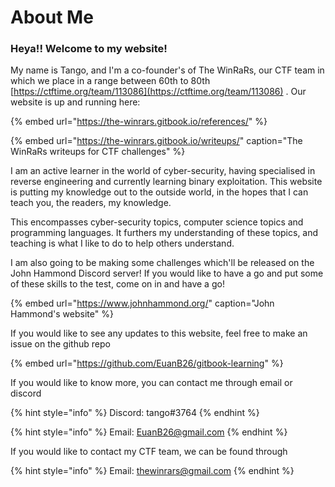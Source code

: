 # About Me

### Heya!! Welcome to my website!

My name is Tango, and I'm a co-founder's of The WinRaRs, our CTF team in which we place in a range between 60th to 80th [https://ctftime.org/team/113086](https://ctftime.org/team/113086) . Our website is up and running here:

{% embed url="https://the-winrars.gitbook.io/references/" %}

{% embed url="https://the-winrars.gitbook.io/writeups/" caption="The WinRaRs writeups for CTF challenges" %}

I am an active learner in the world of cyber-security, having specialised in reverse engineering and currently learning binary exploitation. This website is putting my knowledge out to the outside world, in the hopes that I can teach you, the readers, my knowledge.

This encompasses cyber-security topics, computer science topics and programming languages. It furthers my understanding of these topics, and teaching is what I like to do to help others understand.

I am also going to be making some challenges which'll be released on the John Hammond Discord server! If you would like to have a go and put some of these skills to the test, come on in and have a go!

{% embed url="https://www.johnhammond.org/" caption="John Hammond\'s website" %}

If you would like to see any updates to this website, feel free to make an issue on the github repo

{% embed url="https://github.com/EuanB26/gitbook-learning" %}

If you would like to know more, you can contact me through email or discord

{% hint style="info" %}
Discord: tango\#3764
{% endhint %}

{% hint style="info" %}
Email: EuanB26@gmail.com
{% endhint %}

If you would like to contact my CTF team, we can be found through

{% hint style="info" %}
Email: thewinrars@gmail.com
{% endhint %}




